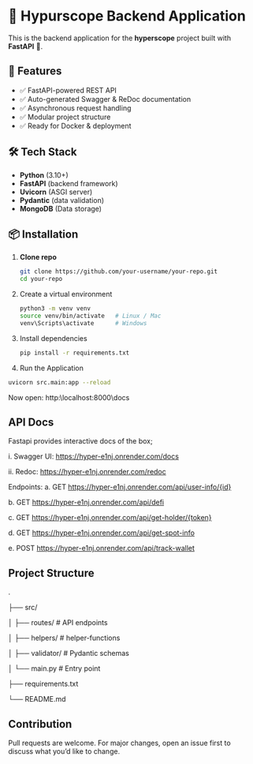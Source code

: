 # 📌 Hypurscope Backend Application

This is the backend application for the **hyperscope** project built with **FastAPI** 🚀.  

## 🚀 Features  
- ✅ FastAPI-powered REST API  
- ✅ Auto-generated Swagger & ReDoc documentation  
- ✅ Asynchronous request handling  
- ✅ Modular project structure  
- ✅ Ready for Docker & deployment  

## 🛠 Tech Stack  
- **Python** (3.10+)  
- **FastAPI** (backend framework)  
- **Uvicorn** (ASGI server)  
- **Pydantic** (data validation)  
- **MongoDB** (Data storage)  

## 📦 Installation  

1. **Clone repo**  
   ```bash
   git clone https://github.com/your-username/your-repo.git
   cd your-repo

2. Create a virtual environment
   ```bash
   python3 -m venv venv
   source venv/bin/activate   # Linux / Mac
   venv\Scripts\activate      # Windows

3. Install dependencies
   ```bash
   pip install -r requirements.txt
4.  Run the Application
   ```bash
   uvicorn src.main:app --reload
   ```
   Now open: http:\\localhost:8000\docs

## API Docs
   Fastapi provides interactive docs of the box;
   
   i. Swagger UI: https://hyper-e1nj.onrender.com/docs
   
   ii. Redoc: https://hyper-e1nj.onrender.com/redoc

   Endpoints:
   a. GET https://hyper-e1nj.onrender.com/api/user-info/{id}
   
   b. GET https://hyper-e1nj.onrender.com/api/defi
   
   c. GET https://hyper-e1nj.onrender.com/api/get-holder/{token}
   
   d. GET https://hyper-e1nj.onrender.com/api/get-spot-info
   
   e. POST https://hyper-e1nj.onrender.com/api/track-wallet

## Project Structure
   .
   
   ├── src/
   
   │   ├── routes/        # API endpoints
   
   │   ├── helpers/       # helper-functions
   
   │   ├── validator/     # Pydantic schemas
   
   │   └── main.py        # Entry point
   
   ├── requirements.txt
   
   └── README.md
   
## Contribution
  Pull requests are welcome. For major changes, open an issue first to discuss what you’d like to change.
